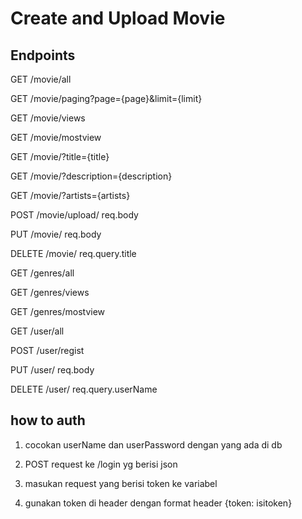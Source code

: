 # Create and Upload Movie

## Endpoints

GET /movie/all

GET /movie/paging?page={page}&limit={limit}

GET /movie/views

GET /movie/mostview

GET /movie/?title={title}

GET /movie/?description={description}

GET /movie/?artists={artists}

POST /movie/upload/ req.body

PUT /movie/ req.body

DELETE /movie/ req.query.title

GET /genres/all

GET /genres/views

GET /genres/mostview

GET /user/all

POST /user/regist

PUT /user/ req.body

DELETE /user/ req.query.userName


## how to auth 

1. cocokan userName dan userPassword dengan yang ada di db

2. POST request ke /login yg berisi json 

3. masukan request yang berisi token ke variabel

4. gunakan token di header dengan format header {token: isitoken} 
